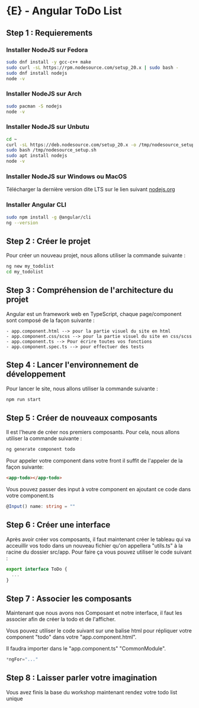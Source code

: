 # {E} - Angular ToDo List

## Step 1 : Requierements

### Installer NodeJS sur Fedora

```bash
sudo dnf install -y gcc-c++ make
sudo curl -sL https://rpm.nodesource.com/setup_20.x | sudo bash - 
sudo dnf install nodejs
node -v
```

### Installer NodeJS sur Arch

```bash
sudo pacman -S nodejs
node -v
```

### Installer NodeJS sur Unbutu

```bash
cd ~
curl -sL https://deb.nodesource.com/setup_20.x -o /tmp/nodesource_setup.sh
sudo bash /tmp/nodesource_setup.sh
sudo apt install nodejs
node -v
```

### Installer NodeJS sur Windows ou MacOS

Télécharger la dernière version dite LTS sur le lien suivant [nodejs.org](https://nodejs.org/en)

### Installer Angular CLI

```bash
sudo npm install -g @angular/cli
ng --version
```

## Step 2 : Créer le projet

Pour créer un nouveau projet, nous allons utiliser la commande suivante :

```bash
ng new my_todolist
cd my_todolist
```

## Step 3 : Compréhension de l'architecture du projet

Angular est un framework web en TypeScript, chaque page/component sont composé de la façon suivante :

```
- app.component.html --> pour la partie visuel du site en html
- app.component.css/scss --> pour la partie visuel du site en css/scss
- app.component.ts --> Pour écrire toutes vos fonctions
- app.component.spec.ts --> pour effectuer des tests
```

## Step 4 : Lancer l'environnement de développement

Pour lancer le site, nous allons utiliser la commande suivante :

```bash
npm run start
```

## Step 5 : Créer de nouveaux composants

Il est l'heure de créer nos premiers composants. Pour cela, nous allons utiliser la commande suivante :

```bash
ng generate component todo
```

Pour appeler votre component dans votre front il suffit de l'appeler de la façon suivante:

```html
<app-todo></app-todo>
```

Vous pouvez passer des input à votre component en ajoutant ce code dans votre component.ts

```TypeScript
@Input() name: string = ""
```

## Step 6 : Créer une interface

Après avoir créer vos composants, il faut maintenant créer le tableau qui va acceuillir vos todo dans un nouveau fichier qu'on appellera "utils.ts" à la racine du dossier src/app.
Pour faire ça vous pouvez utiliser le code suivant :

```TypeScript
export interface ToDo {
  ...
}
```

## Step 7 : Associer les composants

Maintenant que nous avons nos Composant et notre interface, il faut les associer afin de créer la todo et de l'afficher.

Vous pouvez utiliser le code suivant sur une balise html pour répliquer votre component "todo" dans votre "app.component.html".

Il faudra importer dans le "app.component.ts" "CommonModule".

```TypeScript
*ngFor="..."
```

## Step 8 : Laisser parler votre imagination

Vous avez finis la base du workshop maintenant rendez votre todo list unique
